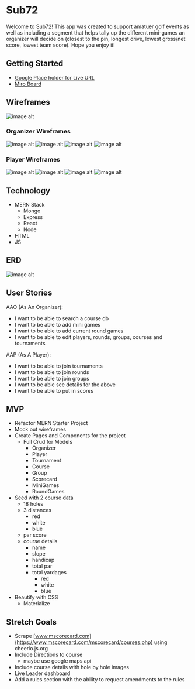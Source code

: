 # Sub72
Welcome to Sub72!  This app was created to support amatuer golf events as well as including a segment that helps tally up the different mini-games an organizer will decide on (closest to the pin, longest drive, lowest gross/net score, lowest team score).  Hope you enjoy it!

## Getting Started
* [Google Place holder for Live URL](https://www.google.com)
* [Miro Board](https://miro.com/app/board/uXjVMnxX1Ec=/?share_link_id=216502994743)

## Wireframes
![image alt](https://lh3.googleusercontent.com/fife/AKsag4MMFCxvmJOymEAGfd4XF0u2-SfM0pcopZEE2Mj0u4uB5L1MP5FmhRPFUKDn1y9U8tWnxa6DrtgQUrXJs388-XNEpEeYIaIkXxu2_gL6gGSyB9dsnbKQ0L1DY4oPweSSCVpgYteZ510qTs7AbI6sP5cuG7QXcxrtQ86LT_7_olHYgACcG3lEzmrQ0AUcfwGAbMOUcUMOMfGo3Yg97m7CA7o7zB6TV-CagJ3dKI9vTm4mq4oIm_RCvnE56TDfD3ePv1mXX9OZTqIL5-Lu2Cw71_R7hmXiAhO1LK9plw6NwYcIh6wlkczfDpWvhcTNZvONSVJyZ2Jd0FVnsTg4VAdfeQ7kVWSHoTpia8vm4K2UElwA6okytMHFBVhXJ9zPwFqgecBjUEo5eXcMWBI3dUaPLakT-xHKAHhEVgeOBIYGePJgIScZlS9nDRqaFeDFQdFiGyTVwpc-4RaskTuLYbAPeIivVaN26P-K58_0cset5-lNoKXCR2fDsorVC72mSvxktiecuKSkF7uF0H0dVNUtUuLQ5B9dxQ8yVNPnZXOJXnaeB2SsptW1t5bW6cqqd6M2rn-gX2_whK0ivYEP1nATHHPpqkkT1PhDbIeZRxjYrs8rGKz06h6UBRhYG3StJd1H8fZr6FojXL2n7iuPGjkQLU5hBrigSe4gAbNxY9DkQ6-FkaeWSuxrEDH_Dh9Mlgk_FA7ryZruenq7-a7grxLqDMxRx43MMHYeMLjPG7dgsHor1n4jRFVwv1lUlCK9m9-ByVnso6ZGc3r80WKVhKGYresNnGe7DirkWHpFagkL2Z2pyabD24gr-tpJ1zoV0ef1wx-Na_arUBrdjovP_zG0Dcf9ghy2fl6N0wQzHejcdtfFD6uHYW4wwMsXuaJ--oNOgEGTp9FQEdasbmSvxzBC1_f9yvMA7bBim_XqnqPzqWfsD6zoFCKQnD3HpxOnqCTO5AcvTHgALNE7Dw8jYbFthYpES-sq-rRW4YHoDYpTmJi5EgfwrCuIocMB95nZcPmhMGN9CbqeDKGSfo1Yy2f_f4ScJri-Mr3zAfDI3BAyTEH1e0SoyyQBI_J4UKk_NE-Px8TBqBVKXNXGLGhhast2ofWJgZury02E7oAzHoP7ecOqL7QYX6y8N_StMTsXMjTNf6PBuXctch-QK6uTHoPxbQKMNXs0qrSCnGUWTI_iFQ2KLmdMpR3wXTLWHZ4ksixU1-6rAEKcDs2QD55drTZ5p6aCvorYeouK-cNpcM6AWN5T4Zt9Zdno3ldIdWQ28Ub3yBM95reLTKwYQzvUmOuSiDldIyg8qfDFxLS79RzkdXBb2Ogocrar3VcUOvAOELNUwkgNwfCNjpDxpGZWTVQOXAPKFI3S9-a9DoV5TfNzLP1zQDJSNyZP9j9V-tTVX6o3X596a7FDxVLpAsml9o2bQ09ZLK2XP_7X6EPoUu4jhfwtow9hDLZFifZbqffacQc15UjyRmzhWJShEBGrwPy3pel9EeU2iO1DR5uuPL6LSp2mM4xAk5Nk3Oiys1iIz-vm39LXOXcda72iKVY43f9lsDAA7VILBUyy01EWf7gpfRyToZJR_NAw0thbYF_4ourSkvDhWzJDVeNQl6fYRTCFhn5t_QAMDdBNe5JK5sN0wrPDLLyTSFtA53GvZhRm0_Maq1MHPkCgMstc=w1920-h923)

### Organizer Wireframes
![image alt](https://lh3.googleusercontent.com/fife/AKsag4NC0QxRJvqYvzoAsfCiWq5S7F9M-2EXogiUZWKbaIm7FaBb27wwK48Q0KOLib5ShmMbg1TzcAMJbF5PcAW72Qqv4XFzc9ZTVfnYgllHy6a9XZJ4j0zLqHdoJIoVQeKh0Z8xIkZEszC8rV7gXDAbmr9gUBHcbtJchJpqdMVZFNnbD4SubcA2jymx-DICc37smlrv2DbJHCERWDUIAK_PwSr0OF5-KKHkYZeTZrs57ODONsakyZJKCrp0QbH8jPZ5_0QverReL1MrvOCxOwaAVXiZ3jUUnxQWkufoCStiOtqqFyC3tDT0ZViW27GtxpoX5V_ebSsUN1G7YkeNUItg0bAjcQE9WZ-1YiBBoaXK937D8KU7naIlV6nbNqxZ1mVslS9fL-6aRqEul9Tm4tZB3DwTeIC0gZVyZgldfm4HmA9ByJj14lBU541GRsnfrrj00qfkx10yJpgIjxPEKcBYIgjtve5Z2bqSwh1hs1FA9st9k3ZZiWbkHDAU45M6CZeWNXRfJi30oGENFwWE_8LtuvI9CUgxQG6gJ-O29WpQlKMbZi6l7mkeFAlwODddUl4-D-tVrDzrvEr9BOMeKpcME8gedyqbQ7DxlhzSYEbITZeI5NfNdBHW_CvaE84d38pmOMm6EvyVDSMRwum9SB9HzDz2g4QV37cTmE1Y0obesGFj5wc9Wh4TAcYV4Gg0JZKpp0RY-8grYEQnuNKXV7kXOOq3GI_J1GTFeGEem4kN7kvRrGV5kE5y67--73cJQ7azohg7lMaMK2k8wj7uD6KpnivtWICYwQL6_QMAVRJLv1CiQKJTNqBiPygf8Dp-pDWk46J4uVNQyYbNI6P6OkbCAYODmEBX_KGpr0D9vnyUStKuW-oj5e9roCWJx-5vtO8c0WU5DzYe1YpDpiq_ka-spGLQHrmqkewakMK2FkkFv7zhq7i6Ff2dEpw03BTyf3Cdfq8G8vifAt7AnItRftCun9WAm-1vXj4H7M8cJInE9QTKiYJt3QAUy6N7vd5NfAXhXs4d1uGfSFeoBiBa7VwHG8kHgKfuRZknFcIw8UAGG9vqGr92RJOXk9tqksD6751WSgS3CKol3ymNnGc9M37nO85b7CWwxIms3IV6OtWEVyAMkDy7WIr61oq7DtQ57MOVdTFlcM2QQve07mOzrLAROyLHWsc1DRpWwhCAdijmyqL2k7y4hOeYa5jt1DnYC2F_cX8QQQFOT-lDWtPJZhgsEsCO8tenLqJHkk8JKdiDgehIMqU9GDiYUC2NCFw3M-yagWhHCai5xr2qG0dUSgFtXHzSiM_HXJwPho00s6LsGoP1-GIugiQsfLABclpba2yVzmUbqI_C6Vuz-oZydkKJRqr91KVD5-t1GfsXvmv6xUvqW8sr79lVq59WHyo9hQB8ct2B4pjuYGU5NxhdT0YedePV7UNK4hEgb1rZaFom5dG0Y7NSC7wARMNNR3dRAFSOrReS_54u3hVd51XPPqtRvb_QlEF1BxDUYPXGQbFFajTJscX0KdxKLz-tYaFGEovJjNLpIhl-DKj9hgHKAQCkAUJ9UNrD6UJp_9ZbQWqQ5ra9Qx9uEEBwAUcI3RcMDcERKOgrW8XIhhotnPOr7O7Fk37Xh5o_j0s4rN5FiiZRXzVm_sFu_mJ4MsxKhV5l0cdbfM7YqK4l0ruR=w1920-h923)
![image alt](https://lh3.googleusercontent.com/fife/AKsag4PnPXVIVus58eOzBeJBDn5HWbToOJlsxv9JeTmHGrIiQgue1zDmCXT6AHrevolGcGVDJfDb4c7TJLlfb2IRLS5UGlx_WVzAqmeN0n2PJVY1dHeupH5ka4s79cv6CclsQaC0u4fkuw0FeqXrpT07v19Y3f4Bxk_06X2H32QHsfWEwRG3wyhkwnL66UEBFu9u-GxRQMb6DpGh1XEw8SmRhK8Ishp5m5k2WzW_BT1h3uB2KAKyRxN7xrmJOEzEH9YJrn8mQwyLUrkWPXwyhNYPJhzE1-LnDjzo5M2rC3bHSo5Pazo3CgOUC8YXSR1NLptiZ9rn5ATKj29EaenbZkL3Cne48F8Dwbln-BkuG81Drx67XhBbdAItFAvJ-qeml6GM5jzRMXRRRgKa4v4oDKyl-u0j6Q5fUhqCQ9ufUOWbC8YBJdCuFpnZy1fI8OUgbdpWI52Kon7VgDrWHQlCuixeeffa0CtKONKs-XuDMZtfJ0h_5zdq1NOhLGBBfhB6eC8sLkoOdsf1oEYAl_HalVhT11q_-NFMDhADXZAQvHDRVRCNY1BEYfnD-Ops80hNQDh8dXG_Pesc6gE4lNxaKd8-237VTmAhZOAKoSJR3q2qxI1P9tx8Vee7oP8j0pzkYG46NiyKqRM91a8FZRpWfkR8rJWnfLSteaUbYmk_TzzDZ44JK-3K0g0jmpq-IUYptVKNE4WqmYg3XjzBVodT5LDd659xidcxF6slV9SQ-TraVRb9ZmFgyXmh_aJ-B_d81qodRWRjUtgXhQMs3rWxOADA2S_p9k6mYF7pDxgf9OtNHZtbxOZVEvxK8Wjv4lbAad331l9XzWJPYi23tkadqqNOGRISM5xr9j00PsAUQUft8Oc4kDFitDhFwZy1siFXbArVJFOr7gp-4pwjJk71djbSwdpcYTmxxGsl2Qt9xRuSre87J2BjKmeqECZmh0sw4qISQMYUq0WmZvBmkiCFI3OhZDQKYq41LKuaMxwUSPvEwklxykzZl89Yta7PngaiHDg5moAeq-x91OF1c21HF7T3MupGPcOc0LwMcLiKZ4iTlSVx1RyyoIJOMFiVTgvgq6214gjcGfBDJxunwoG5FkgZuE_6traEVdNFwRYpd_Bd5U0gNrFFtVdmPRT08lGCs2LusYgSM8ReGpMPHYfEWlbMpqonjlI1hRyBsbuDvva8Zkucu1KXvUHBMCNxZ63yVnK6crj2ZYaTUuKOPvxHDxffYj4Qnsll099CdvumSv4B5cpP9W-8JDr2-nnhxcnW8eRuFkpMampVvfiqO1iYzVcbWy-06Z2CelUHOYHz7mu0N2hScJHZJSl_6U8XVqyOozocGTSHS_rsJ1WlpZoeuPQ0MJYDvi11ymy97NYjjJ-pqq7NxJAUeVNu5hJLsYPMHmheLDsyGQSQ83zpmS5TIXnCXbQ9HhcNcTcuz1V_9TI2hzgwgI6OH6TZY_IZsZ-P0k32Kv2eATAWY8O54iRg6hxiTJhl2S1EfsCKs6YwgsngSLDCCc9AUSuHX4gScMCXgNwDMOJEA-B4cNMVxRJU9z6XOMONXnAZqy1AmcQw8PCSKPFDJMeiJEUKBusUAHLF-yR80Y6ugT8inNsU7DULlGEEcVrF4fn3R8ejdRj-EmXpIF6QLhA_weCvMkQAMv9sKnuyZPqEOs0VE-Fu=w1920-h457)
![image alt](https://lh3.googleusercontent.com/fife/AKsag4Po_Eisitxx-YMjETGOnCxGUPwHk1SHoUXfnJ4TO1l6AMxpKkq8G98newxL2Lyyk78GQ1G--LpyS99FpNEJyd83q3F_g22Je0547TK_pBPYhFjNnyCs7F36YF0gN3VXvE2-EKCCq4oLL5f5mIHzboYTTxib-mJxh-_Rg3JWNSQeKwfHyyKYxAvZLrms_oevufiocKnrXTUEVbN1YC7782Yg8SbIBJCmJ_f7YHFV-SkLxs9wtrZ9j7eSpDVbsPALOtCGA-RNatPJa2z7DVSNnHaUJ8BnqZ8ZYNI-HjT1c_-1JNFkLwPn-LzaGwNpQd0KJ5yM2HxrRM1Bj3xAit5jpU71Ey1C4HwE-kPD6DudTZ3uUT3gxNXGXyV7wAytm3JBl1fM8G_5WpJJzFHu8_ufjA9mJt54T9WP6ueDS5oKcB5Hgc7iea45NnGuEPWSx6J3W3QJR4PasuO7Ctcsaf2vvBKG43ttmaVIqfCVYDfUehjLWaqtGBljOYcdzdehPPSJ4SdUyHTM9FI5CueZRM68e3IMzQS7ii6andGSbLd_yj97SBEAAGmrDsPf8LunGAnHFMmlFxq7MHpYWFnP7YSL5dHMI764hAWbyPXwKJk90VACi-dY9I7VLzNQ4IBmmkLO80q0nqhvAnAyBzbghznZ-yPazEFBgesxBW3jZ38A4kpyjNTWR5gxCERadUUc_gr2Wv8F3pSvYHnp1xOJ-bSrQfyVB_rzQbgxT7M1apAElFFF5Kh3RpU9X_UOM_rpC51IR78pbE54nX877Jytmy0VyFAGIFeDGeDZrriL7CENvTrC4vHKur2Hu2LRq7rDzF7NMKYnfvyVabw0nIXvAfEJoAyXkHXmcCgFLlPVMDgdIiH2MRc8-kA11Ypw8ZwhuOTV4GivcZNtOOvkdVwlfdP-CSbgP1icWTmeIYJLqILVCFWua4erZREhmzTOawq9Rli1EjTCaDyB3Bupmm-Zd_d2AaWWVlc38JwKpAnXY6K_8dmmHVYa0usJyM8ecyBuxslcPcmgCfhfIzbPYbifG-vHcldkPSuinN5dmGjlksCPEnJXouRwEHxlUoLhJcnEb7zc2Bto9r4bghX6gQYhaoxXZ9F1ewNrE5GDo9WaoturrE3vXKJ5QtY842j5eKaJf9N_CGyDsYLJ2HOpnq23uMIjX38NU6eYyOXSXf0vn8FxzTva-yRlb2uj3-ZVbwP7eP4S1Rj-PuUIORuST-cI97K1ENowX9p7Rxh2j11wWvkgdNjjwVvYjSzGd8G4O-7OwO9kSbnbmgyM1VFBnGINUOqmzdIsfAcDhOfbPJeSy8Jb5mYXTfSTZLwKBtkBXmr6EAoLMjWvqTZ3jw1j2uEWvcGkpsropnzJ9DcuYMm1vR8TPAuS4B2hT_kEgx_ce51KTHfLqpOn8DJ2Gb2fUErC3Rcwt_3EudHs8R6nfCOgUHY7J3FyzDx5PmZSn84uFwbmI48EnQxIyDpk1P0YjPiMyXlTx3t1HHTyIpJCRK5O7gp9eQJHRSprIpUaE0L4oqdoUYOrI0Ju7AWDsO8_fC-K_oGCsES9Pv9USqvd6y6_zT6SSDgP6HHbOeMSfhkQ0LN6hynmiWTjajs8xjLayRszsHW7NY3UXwPJUdQDlmOOvvGBQGV-DMuOdzUIDT_P6QVFmitTNNW9EzS8Ws5r=w1920-h457)
![image alt](https://lh3.googleusercontent.com/fife/AKsag4MfvEf8QS8Bw3dQAR-Szd8Yk6UpFLz3j38xQe4fo7Y9asV7VQ1wBb4dN9uVJKa9-hsn82no-jSye8jvW7J0VvZjIbylnA3-TQRuAixyzFevIU4_P1Yp7IN9VZ3v1EumJRu5RUSoFfq4sHd2kUlD143BxGdVFrf4uQrhz1m-Y-pVexFHY7pTq-KjpY5UBlKFbdFO-03Y31HI4s0xkXVsdZnQC2Ja7Pebl-SLyF4Nb3JhRxuVUeUKV5IlpM8v32pr-QiQf9JyS_5P5iY56kr6cLyTiwfbnDWUZrQZuH-LQiurupzMBs6I0n50dhx33eYBSv0FuZFJY2MYahNraKYw631_vGGPjWRV5T8CoKYGvWRfb8GJV0OSVni9Rlxr7J6GxmkSapz0zLjG57bdNc3viScVmv_9j-GUcgr0zg-4cQ9yM6xgyAKfIrbnBWA6tmv0Hct8HYy9-1Gad6-i2m-_oatU-2_kppG696E3BquCzz-hV3JSIaZ6mNhTg0f6poqmQeiAoGjYtDG7f-sh3kTqZk1pzBlILdwTwayXzOlAhoTVQic-q1JhRV6oI_XreECvb8UhhrrdpsTieNfeBm9mFPHMheXIvFaMJKr8995WrLbmBfx5DhOuaSXrectmNsTbAseo3p34VfTEXa1CynO840eiHilzUD_PmoaDK5ejNYO4xxVVUoY67c0MuxPQm8Tt_NICHiu4-b0u4jDsD0WucInWrZg-ezoNvt1TR13WDg-sr5QE7sFnpNp5tnY_BIeFE8ziGz1dumsQruh1IutxOUc0VaGpLyn0VPRJa5ejiGEqzDwAi_ytxw1I8tdC4Xx0ZFHDrXYl8cdwLqAhKTf4fT6r0YhJjoGg9DpYYwdzkXvJdpv6x7pGhyWh321fQVkwcLOXKRx1fIcP4CyfUgxldnUEiDbrey2XVxr4zRhKDuNgqOQiZMUaQXOaIV6QTr6tRFxHTORP3asMzVrp2REy-hQ9vvnqQ0St__jr1q4CsFKv92h3HPOrzelePP2OttA1DO42WHYK9fOfVORn0Qjj0HwtJDn9JkIEeL_169gqoUIvqhiuB-w406RrTG0kOU03VxVvI2zUQxkfbk4l5tkgvvV29HMJswz9v6ZOTzoeMjFJwGmHpr6uRGLoDXcY_irys1NPWVfo2SuqldmVCx4AEYcTFljiuUMl6d1BQ2KdYaz3v4ophFwf2th8gog4lCwqgSEXEHX755wz9aFT6Jpc8qC6H2BH62YptKNC3Mksg9tJNBVXJeD2KYKd1cyfatKuKM6C0UiU-_D8QNLBiOpXoH6KP_EOqRm39u0QXGgCg0H3FbtixjhvsBGcwuMxRn6r17UyMLmmaSrNyklq5xrmWfn_-NyUxDo-W-MstCytIPbRzmr9c4NcBI4ixsnzI_YsJCWQQ6S9HkFlHw4Rf53cRjvAH_2ngyxVctGN5taTnjGXAWaMYCu6MtPF58bCEx1WEdOed18IZyDM9eEM3wTfiNQQ8OHkXajdkOcJt9UehWMjpBmyJs-ssk1GP750Kd-pE2jHCKMR9g_1ZUh3RqWbg_vtch8XUxKelwf0mQ3M8cXNW6Vyl38VX_VJkunxIt4PtrlEejq2h3ohlv2WyeN_QlJ3vYKFSp_emS5lD6FIlOMyYrcdEhuNcIM8QFgxjsiuUHBrSY98lFkI=w1920-h457)

### Player Wireframes
![image alt](https://lh3.googleusercontent.com/fife/AKsag4Npofn8qfBwV9QWY6wyMIAlmuoG2DSUowRcU6AH9Cb886aPlyUmCtGJJSgAVRcnQQ5ZkfuUzq0B553XlCQrvr31bsPffAMYQqYl6VpROT5srOUo_nba6mMKLntsCZKPuWRlm_QyjoOwYDiP7FF03vL-Tzd-T_B21-P04yFMMB8Kag8wiAsFdLQFx6btAD_DmtMB-qCdl65ioV5EDzPAd4G0El5ReWQQpq5cuP81Tx9ep_wXrRb-zdnKMsaLhz4TbQq710oo20ffsz0vNMJw5STToH0_lAkqbroa8ZQqy12n_lWUYQ4zp0A9WkjXcDVvtunYQRM2KzID3ZeIH58u8Z7EIxf64Jh09hsSenppZ9rulCPCNVTMQnKB8eqYOFACpsDJnRU6uxdBHwtGeDofLOiyLpKfUPmo-LhNNUQN3Ml6ZP7fpI3ifumZqlTScmwGgRcgSSqfaSDsjiVUeMrpDQE5NZ-z0Jjr0UixxY66NshvbqmTtZThoQA3ooUmU4Y0XgjjrI9CpNRCIeGQCpHg48ZLupfbz8wKba3uvIjSK6XPbSbHT0oFT8-XAXq6Ho2OjdHGY2dRpafcidrJDCvQz3gII12eJZhz13jKy1ErtUklHY_1x-c0okv2Nxgk6GkZRrcF0kyyZhM4JszoDqUhm_kkXeoTsb1xpKrKODpvi60gua2neNar01ZkZDp3N17wEObwjsfn7GzD6pjQ1R41tTiN9HK3t0LUyWi6NRYGpE2pjTyjLHLLt4ezuo7kC5QS70ePRCVLe3b4uM9CJOKkgk0QlxfWnjf9CM-FUbYGg6I7tHCsalUgoNO0ae6hGSVi1dCxG5UhNK5iMukykwIZSPXdA78_2ywSaYqGMxDQPX8Bo8RcEJ3d6CuyZnvZrhrVtFBS_R9BK8Nz-JPMq0tHwqCzJ2In2lc_JrlrAoPQPMmsNXoofCRALq0N00R7ipUrRCzSggzH_-Ie2logNBcUCtJHM6tYvsicgm4DFtVFGCjfSjBhBoChFIenDt6OS70cEvnGI7x4tHn7DNPF7NmT0cwwGSjpAtE_2_EHT4O0d0LWLQVUF_1_O00_JTkVnz2RSUORSfJwZwcGZw4emMdXUZA2gikELSwZHLcM8XyZYfXhgmKJmZaHEM3sClTyX1uGtVqKG93uaTpa5bigos_aA5AOD2sSwuirM5AtpZV3b00Pzj-dk0Bykllnd_sfatlo3HG75IRuV72VPDQMnvSFVxHVqGstOati43WQi4ZHeMHIJ5S2YS1CMC0SN5sK_Q8xxvbbxvoUbiEWxMnElbdv3LLmEQp0VdryqU3rVrxuLlTx8q9fztQxEq9e_o6B0XgMrGHWuV5j0KDGt6HczZBF2U842CtNueOQr4qnXW45KaE0TpwrFMAFH2-N11b4yYrqWB0cRFnS8Vk1tMbW1JQzw2LL2VPxlhpdNorr6T253hby5lT77Z2sosFVmStof4vGvpk30liAemygZMaOQV75juzUdoEiv2azVOb6t8VaIhbcEA_aFPnCimT_qJRF8E23Fkog85_57umkjzY8j2eCEIa1wn41ntjDoD00GHewrN2KDXvaa1gtCG2Mhe0Brseu-Z6nAsznO2d1ZZJvxlCXZlH5xb2aPACUHL-z6tgwbOKjKJJELK_Hb3WnAi9jacWVs8d0dBQDbUiJ=w1920-h457)
![image alt](https://lh3.googleusercontent.com/fife/AKsag4NSrSwqUVlMNrcCRilnld3QkNtlwzmsiiej0HIOJpkoWQkpYBM4U4YApPRgFZQ5tmkJyD3ELB72nG5It66dI4UNYjiF0NS_uDGh7w8pvhTo1kS2J1Cn5FTLEUg0MykNmBFQcecx3iRLVJq3ZePhvqdJFmggVmfM1nq2Cpn4r9xtfQAaOf8eevCwtTt2HITjiAOGbHBy2tmcyzaq_lHd-Hkg4M7vKCYsiCZiDw6kAjA7AQTMR4Bm_7M2seVJDYq84QHlI5hha9SwBiAaWqSJejF4Wfzc_pjrU88Mw99aUTneqSEX_4MI54r1DQOPRAbrAPdDuw9ppViq5LHyrZYpipd-LC64JUWFzOL0OcT4nfFV4jb41tbp67ZxdB7CM8lDoO9q9mC5tMPNzjwVVWoUXV4Ew6B-2jOgAfvEabm5afXtzRfQOH6ZxCf9o5-asXS8ZRL48snTsB9DBSSW2tNuDfRtLAF9cB9QB2wzzPB_mjlIKsHPV2cwvJLyto75RIY3bTlQGbw4H6oHu8SXuyagkf-avujV-1URFDAb-L50dSQ8APZCF_D0DE--9CSUu6xWLtAtATHQTJVk_G1PS3WDblkxvMDQiHQTvZfJR6cyCOjk71MX6Ri7Ad1Lvlb3syu6Vlu7j0IvLzQA2Yf52taiazvpP8DMtzIxaFn7TDQbSKrcsCE7QHnAopZF0rOs5-tcd4nK4kAUcEHmhCGW3odUj3RpkXiFPTQ5warTkTpznB0VBoDoIe_RjUOhHj8_OM5GEJxkFOWHqge3avFo_9CDvp0JeUbccL0S6rTROOLrfn9cO9kIAKlIzrV3YBrXaNXh4NRUe_EEnR7Z_-6WjjXQq2kOHq4SF5U5ThEypmp7-02FptTD1kWXHtxorcEbDvABzWJ-5ye4fU-f4v905f3ZwixzDJzjhVEPWTzgWLmMipp1HrM04-A9mfQyEJCRaCE8BAQBKn5lvpwFQoUINVCoTi2k3xj4y6221lFTF6_RM0IDgP4XqL3--RhGOfIKnxLjvvS-yMsdii6ZMglh7VX0NYSU9k-U_jPa5ed9Oe18rdVJUMgCVmJRinARK9oN1UC9jKVqpC-QaMEtoOOeNuCBcg3S7MYVgPEP0vQfIrKXIyVidd4cTUFkq93iATB_rC3Nf1zDozAEU7F-IWNSqkLocZcCIcBogLoRVhfFKSdw_x9LUVKV-iaOsEZOzP07pPGoN_vIo2bNA7kbBmZDrkjg7vUlPTo9qyEScejGRNgM_1aoLoCi21lmphNZJBGeuKex1YctBI8OWCPyf26aBJUVUWyrUWwD6_pW6RxUzyX6juVxOR1wWW9ZSTx2sbsjJD7xWCAjE1Q8CpeXdwpeSnux-2pJRflJqMUWN2luGLvFDYoa_w6uQ6JpJTGksjWyps4BzRBwkj80Wj3G2_Q3Js6erNeu3ggMCAdde3bwWQoa_eFZpCER-1tCoxb93Fj5TXzov3cjuywWVKYLfLAKsMbyISdye-E5vFlzLYFNI0w4ZDYd4m417shWWSjy2JZySqUDl3kGs7H0CwT6Yxp54Bh08QAdu7G6Gwm-N1_q8xeAnqyH7DnhBB4nAm2pDjeNso51VHIg6_w2510sFMZmCfyfqpKS9skdK9o0AR7szWfYjJaigM6RJZfILyROdmlG_dmID9desTNrz8ft=w1920-h457)
![image alt](https://lh3.googleusercontent.com/fife/AKsag4NhhuOloy59FcB437ZjLz9kBIFl-B1naNjIyaSw9AZud-6CMjbicqxEXqbI2pA1p4GkPRxziY4bp_V5uO-8xETSg1cn9y8k4OZocyBiGCbEEH81FMWDZPt6KN1WMBidU_Ep_-CQX3C33xoagovJHlLE3cVzIN5Yzf-vUVC84XRQVpJkkhVa7sc6LdYlhHKcQm1_mSOaWII1C2dSi_5sedEBGzC4bdsBic9iXGfNlsezk3dbqVeURgog-vaa-na5fgURm9UR1x_Q01ImFYVNkFFrGLKFaMI0QlPuj5zjoaFghwihPqYEHG3DgKSOpGxPwql-hlFaZD3_xSNEeP11IzHZXjX-FKNHWEnlq_p7-kLtuUI-t28NZXGNEW57G_aJq5FuxdjRlG0S0bm7NMvTd7ivOZjIRSXqp4bYYYC2_Su0daZrg8tpxOo_PyChjrdGVuY86vc0utaNX5wc7tGLJDMzoC6YE8yVu9_hZTBk000gUHcOiCDPW6qhws0yHNjkJlqfFBeN3gNH6UY3_SgKcOQ1VEGERYcu-J3F1ryAzXz4qZEKyfb8bjtRrVnd0BhKLADLe-fhI3aIx_n2rjtStQyHiJesAE5lsEfKEkuMeOsUvwgDayfAPSFrQ-WZBzui0ojst4J1wqGmJLRKi5ZoewCCyoRBNv1dDMk-8XxF0WCePOnEDxiZu5_w0ZeJ64T7Ph60Jw7uG8vA31cQOlVLMnih5dEJGrL8kG-sDCeMn-qorX183mtw8uHTgmRjgG1qhpuIOZkSIth_3WZkmp5g7gmM5wvtkwOCBrtPwg45F8c94Pfh6ZHD7kK6GQ9x_4ikYXHd1PfB3Fhz3dY0dQSz_bO-4ySSneYtN-19QnJZ2QGWoZhg_2JCftJW8rK0e_hR582Hkbi8Z-lVYSeC9WXcmgj-WfDN6tbDBLZczVVshfXxIy13LH-sdMK5BpMelfItllJw_FIvGpTRT9SuNDy6Le2iRcvJvLcfDJvwqHicKYaIIy5Pgm93V3Llq67L5crLaWeo_exBB9lq242zBV-XdSBOC9ohLJ7Yq_4-4s8GRHnTYdtad-94lp5pp4_4eQyvwYtDbh-um3OMZhesTo7sCZEB8hjvSw5Get4aVpMa4N_3ogX501B8HqPCVppljvGws7b8fOCkYjeFCHvCbbYs76AGVRcQLIZywmFn1HwYb9QU34j0xVAKugC7qrT99M4OVGgjsqdYylEehvxik5vvbWlLoOZ3TsP78rhpmzrL7qZiKkk6PVBeNEDh-MN9BhHrEHznpFbU10J0yYj2QZhK0pJZuVEVyLLpiTiIUeOb_m8X4lPoS_RsN57y0uIKz1sQnKmpSJ7s9ExX_CEv84PNcJWn1XFHva-Gc0aXxjdN-UijCgP6zOd48TQBg30SF-9BtOEKghFJfzsmJTkp68LHw45MAybWN2927SotKRv4vkVG67tinxx-4ARvpAVLkliVbc-VNrLiU2zRls9DWlD2uXcrrWt3_UoBmdQwKcxvXiKwkKDWqMQZvlpddiuFIJ_u7tUJdAEurL6uqEypgHud2Y6y2rmbo4KRh6xpxN74KXiQnwMRbCbHqysiYGih5yvhO1MPYVqhsI5uRpCr5YJzvh68ZdRCnBpj3OODCSMACBMFH28ndXiXLO45ScgT0GnkLviSdplf2BSi=w1920-h457)
![image alt](https://lh3.googleusercontent.com/fife/AKsag4PvqqOumVAd7ZaKnDWH8WO-mliek7tRNOuVbm2tC-bI4jXdGHlFMP8GK3zhe8DXBzJL_fS-vBNP-8eXy80Viyw-0OgFZUF_xu1cjZ_pyiLWG0epEGcJmUhKKfmsqh9CUBEPZF0cx3mpaTUesu2__ndt94sZDJTmAV_FZYJ55KdsjcmiX0PAfjb8MZgE91RGDWpm9j1kMoVQWWUEPAY_tN3CvFvNnJx0iHZ1mGzELoy3RPJ7V0EP7dtvcMhm3eUh2ZqQ3MKRbtBBi51BMRUTBAAJqKoAJBlJbFgDmx0PfUEs7c7hM3nSWELxkzZXM3RrXiao6hY2Ej8C9GYPyTOtCfMjD-AnS63lPuTmMXJmGeK-awK-Ee0VlRpFnVTofhlJF9OeQAliSX-ZCr16gtV-VlgHPCccSCadiGl64gVNR1pHPdzXYWGn6OSSShxmxFfZeM5LJpoBBvetekbcBI8EZoPj4ADDcHu-rHzyV8-IvlhRnrasRT79_tNx4QI9r-1-9fNHFeC7NUgcaH2qWgP8KiyT2GLIVJc430TOVgapQtKBuUf8QrJW26Xsn4SV6c72-oBmlIzXa5_9I-F3T8FV8ljQvDbL4v-IhDuESb0nWh0GwJ4rFEeDPOSwoakrOULQTSy085XCOogO0XZY-9MJk7_xyw--h7iMAdqn34affEkkyi1cbjjnAxNG7r4zorvZgtLYmCK8m8fMvy9ktts4-GfcwBX9_5PEtpZr7ujFjwNDvmGJMcvbUQWcb84eTJEwLtfjhoQjshKqTcHyDf2NHktZsjg1qvC3_8EDLSwu27vh_Wc_9pFo4P_2snPlJ2h5M4D_ta2G5AjVlJsmK-zkL7cGRkiBXnGVgDcOwPRrswE4R33EmoM1ZgvskIElmcA5ZoeFJJXuN3xlSEx3zlt6sYHJpuD2g_H45e7NIyrEaBqAsi8WkzZPNH2LT_BUUKIFc3J037kcuVzHnFlCsLs2DlownVokL9o5T5nsxkxWgHBvSSaNfZlT9DfmXyg_TBZKbkUsepUXa-6CfI3YpDRfCNMGiBRdPPbr2f00y2qEk1sN4tiZKGImYRW_ZGP6sNdzaLE-eSr9d31WFRSVZUC6lo20t1rGNqdy9Tw_S80C5RXfZjKdgwjmwgEAJdQX3W0U-nZi9leEwVFuHoKBLlWVMoPDMIMhfvW4cleXZpmFI_MBdafNEgIVeI851BI8mgnIXxB4UshDp1SdKIYni77TYl7xQkz7cwflNJq8oz4EDTJ_nZ_3zDQFmpxx6UMQoGY104BQCLHgvV5uehZnKyTdCzlrK8_cf-8QN2dzq5Pi_YUKr8k0XTN1ku1Rtxx2TzG1-4QKq57cK9P4Vx62C4zOLRqDRRDuYB5-VHGEAfYs50qM8sjon_ch0qAioog4Bl1l9XhhJSj4Uhyz2yKMivYYxO8RPjw5nG1AwxEovgWWvIDV7V_B4gAxo5Y8G3UVwKbnRyYEeosi9JR6GrLcQtAFzROQ5It8xVpK38W3NyW_DzoKW9cjke1-0On8NdyJQGU09WdBQraIv-UaJsj5yCNW1t0Ci7-azu3i8SIBjW3B8FuDx2CYHYwpJQbuRy4BXAxw7bu5bUzCHvvePmpWe4k5KwPRS2FWU0C0RgkRnqg4563XbyUTm3U2gBoc-LO0m7Nqo0Qveba5qN_Y=w1920-h457)

## Technology
* MERN Stack
    * Mongo
    * Express
    * React
    * Node
* HTML
* JS

## ERD
![image alt](https://i.imgur.com/wj7gzKp.jpg)

## User Stories

AAO (As An Organizer):
* I want to be able to search a course db
* I want to be able to add mini games
* I want to be able to add current round games
* I want to be able to edit players, rounds, groups, courses and tournaments

AAP (As A Player):
* I want to be able to join tournaments
* I want to be able to join rounds
* I want to be able to join groups
* I want to be able see details for the above
* I want to be able to put in scores

## MVP
* Refactor MERN Starter Project
* Mock out wireframes
* Create Pages and Components for the project
    * Full Crud for Models
        * Organizer
        * Player
        * Tournament
        * Course
        * Group
        * Scorecard
        * MiniGames
        * RoundGames
* Seed with 2 course data
    * 18 holes
    * 3 distances
        * red
        * white
        * blue
    * par score
    * course details
        * name
        * slope
        * handicap
        * total par
        * total yardages
            * red
            * white
            * blue
* Beautify with CSS
    * Materialize

## Stretch Goals
* Scrape [www.mscorecard.com](https://www.mscorecard.com/mscorecard/courses.php) using cheerio.js.org
* Include Directions to course
    * maybe use google maps api
* Include course details with hole by hole images
* Live Leader dashboard
* Add a rules section with the ability to request amendments to the rules
